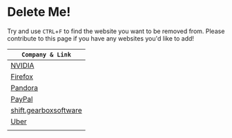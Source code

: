 # Delete Me!
Try and use `CTRL`+`F` to find the website you want to be removed from.
Please contribute to this page if you have any websites you'd like to add!

| `Company & Link` |
| - |
| [NVIDIA](https://www.nvidia.com/en-us/privacy/start/) |
| [Firefox](https://accounts.firefox.com/settings/delete_account) |
| [Pandora](https://www.pandora.com/settings/info) |
| [PayPal](https://www.paypal.com/myaccount/privacy/data/deletion) |
| [shift.gearboxsoftware](https://shift.gearboxsoftware.com/account/other) |
| [Uber](https://myprivacy.uber.com/privacy/deleteyouraccount) |
| []() |
